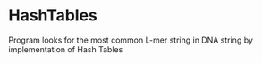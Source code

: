 # HashTables
Program looks for the most common L-mer string in DNA string by implementation of Hash Tables 
